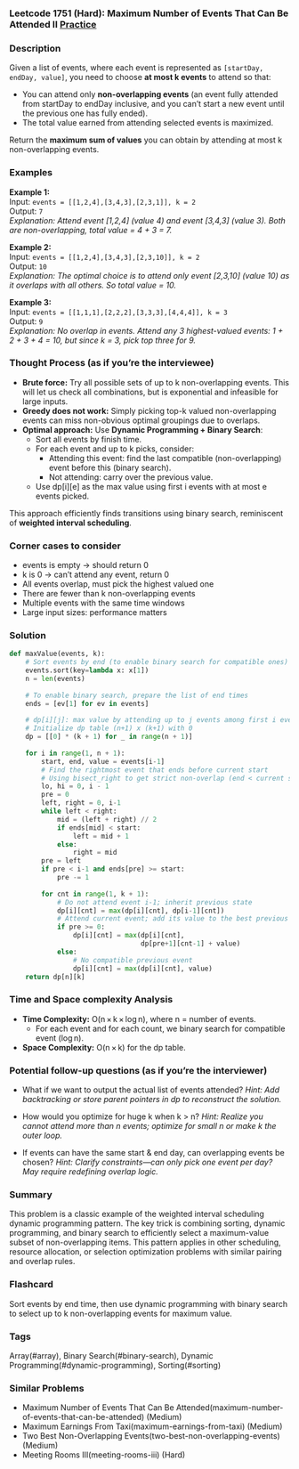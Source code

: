 ### Leetcode 1751 (Hard): Maximum Number of Events That Can Be Attended II [Practice](https://leetcode.com/problems/maximum-number-of-events-that-can-be-attended-ii)

### Description  
Given a list of events, where each event is represented as `[startDay, endDay, value]`, you need to choose **at most k events** to attend so that:
- You can attend only **non-overlapping events** (an event fully attended from startDay to endDay inclusive, and you can’t start a new event until the previous one has fully ended).
- The total value earned from attending selected events is maximized.

Return the **maximum sum of values** you can obtain by attending at most k non-overlapping events.

### Examples  

**Example 1:**  
Input: `events = [[1,2,4],[3,4,3],[2,3,1]], k = 2`  
Output: `7`  
*Explanation: Attend event [1,2,4] (value 4) and event [3,4,3] (value 3). Both are non-overlapping, total value = 4 + 3 = 7.*

**Example 2:**  
Input: `events = [[1,2,4],[3,4,3],[2,3,10]], k = 2`  
Output: `10`  
*Explanation: The optimal choice is to attend only event [2,3,10] (value 10) as it overlaps with all others. So total value = 10.*

**Example 3:**  
Input: `events = [[1,1,1],[2,2,2],[3,3,3],[4,4,4]], k = 3`  
Output: `9`  
*Explanation: No overlap in events. Attend any 3 highest-valued events: 1 + 2 + 3 + 4 = 10, but since k = 3, pick top three for 9.*

### Thought Process (as if you’re the interviewee)  
- **Brute force:** Try all possible sets of up to k non-overlapping events. This will let us check all combinations, but is exponential and infeasible for large inputs.
- **Greedy does not work:** Simply picking top-k valued non-overlapping events can miss non-obvious optimal groupings due to overlaps.
- **Optimal approach:** Use **Dynamic Programming + Binary Search**:
  - Sort all events by finish time.
  - For each event and up to k picks, consider:
    - Attending this event: find the last compatible (non-overlapping) event before this (binary search).
    - Not attending: carry over the previous value.
  - Use dp[i][e] as the max value using first i events with at most e events picked.

This approach efficiently finds transitions using binary search, reminiscent of **weighted interval scheduling**.

### Corner cases to consider  
- events is empty → should return 0  
- k is 0 → can’t attend any event, return 0  
- All events overlap, must pick the highest valued one  
- There are fewer than k non-overlapping events  
- Multiple events with the same time windows  
- Large input sizes: performance matters

### Solution

```python
def maxValue(events, k):
    # Sort events by end (to enable binary search for compatible ones)
    events.sort(key=lambda x: x[1])
    n = len(events)
    
    # To enable binary search, prepare the list of end times
    ends = [ev[1] for ev in events]
    
    # dp[i][j]: max value by attending up to j events among first i events
    # Initialize dp table (n+1) x (k+1) with 0
    dp = [[0] * (k + 1) for _ in range(n + 1)]
    
    for i in range(1, n + 1):
        start, end, value = events[i-1]
        # Find the rightmost event that ends before current start
        # Using bisect_right to get strict non-overlap (end < current start)
        lo, hi = 0, i - 1
        pre = 0
        left, right = 0, i-1
        while left < right:
            mid = (left + right) // 2
            if ends[mid] < start:
                left = mid + 1
            else:
                right = mid
        pre = left
        if pre < i-1 and ends[pre] >= start:
            pre -= 1
        
        for cnt in range(1, k + 1):
            # Do not attend event i-1; inherit previous state
            dp[i][cnt] = max(dp[i][cnt], dp[i-1][cnt])
            # Attend current event; add its value to the best previous compatible
            if pre >= 0:
                dp[i][cnt] = max(dp[i][cnt],
                                 dp[pre+1][cnt-1] + value)
            else:
                # No compatible previous event
                dp[i][cnt] = max(dp[i][cnt], value)
    return dp[n][k]
```

### Time and Space complexity Analysis  

- **Time Complexity:** O(n × k × log n), where n = number of events.  
  - For each event and for each count, we binary search for compatible event (log n).
- **Space Complexity:** O(n × k) for the dp table.

### Potential follow-up questions (as if you’re the interviewer)  

- What if we want to output the actual list of events attended?
  *Hint: Add backtracking or store parent pointers in dp to reconstruct the solution.*

- How would you optimize for huge k when k > n?
  *Hint: Realize you cannot attend more than n events; optimize for small n or make k the outer loop.*

- If events can have the same start & end day, can overlapping events be chosen?
  *Hint: Clarify constraints—can only pick one event per day? May require redefining overlap logic.*

### Summary
This problem is a classic example of the weighted interval scheduling dynamic programming pattern. The key trick is combining sorting, dynamic programming, and binary search to efficiently select a maximum-value subset of non-overlapping items. This pattern applies in other scheduling, resource allocation, or selection optimization problems with similar pairing and overlap rules.


### Flashcard
Sort events by end time, then use dynamic programming with binary search to select up to k non-overlapping events for maximum value.

### Tags
Array(#array), Binary Search(#binary-search), Dynamic Programming(#dynamic-programming), Sorting(#sorting)

### Similar Problems
- Maximum Number of Events That Can Be Attended(maximum-number-of-events-that-can-be-attended) (Medium)
- Maximum Earnings From Taxi(maximum-earnings-from-taxi) (Medium)
- Two Best Non-Overlapping Events(two-best-non-overlapping-events) (Medium)
- Meeting Rooms III(meeting-rooms-iii) (Hard)